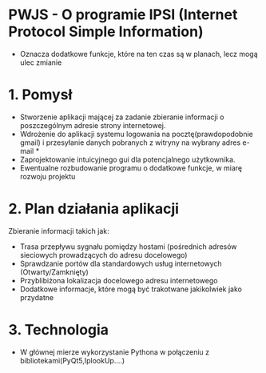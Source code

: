 # PWJS - O programie  IPSI (Internet Protocol Simple Information)
* Oznacza dodatkowe funkcje, które na ten czas są w planach, lecz mogą ulec zmianie
# 1. Pomysł 
- Stworzenie aplikacji mającej za zadanie zbieranie informacji o poszczególnym adresie strony internetowej.
- Wdrożenie do aplikacji systemu logowania na pocztę(prawdopodobnie gmail) i przesyłanie danych pobranych z witryny na wybrany adres e-mail *
- Zaprojektowanie intuicyjnego gui dla potencjalnego użytkownika. 
- Ewentualne rozbudowanie programu o dodatkowe funkcje, w miarę rozwoju projektu 
# 2. Plan działania aplikacji
Zbieranie informacji takich jak: 
- Trasa przepływu sygnału pomiędzy hostami (pośrednich adresów sieciowych prowadzących do adresu docelowego) 
- Sprawdzanie portów dla standardowych usług internetowych (Otwarty/Zamknięty)
- Przyblibiżona lokalizacja docelowego adresu internetowego
- Dodatkowe informacje, które mogą być trakotwane jakikolwiek jako przydatne 
# 3. Technologia 
- W głównej mierze wykorzystanie Pythona w połączeniu z bibliotekami(PyQt5,IplookUp....)





